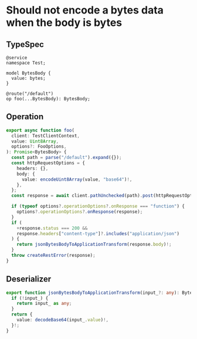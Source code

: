 # Should not encode a bytes data when the body is bytes

## TypeSpec

```tsp
@service
namespace Test;

model BytesBody {
  value: bytes;
}

@route("/default")
op foo(...BytesBody): BytesBody;
```

## Operation

```ts src/api/testClientOperations.ts function foo
export async function foo(
  client: TestClientContext,
  value: Uint8Array,
  options?: FooOptions,
): Promise<BytesBody> {
  const path = parse("/default").expand({});
  const httpRequestOptions = {
    headers: {},
    body: {
      value: encodeUint8Array(value, "base64")!,
    },
  };
  const response = await client.pathUnchecked(path).post(httpRequestOptions);

  if (typeof options?.operationOptions?.onResponse === "function") {
    options?.operationOptions?.onResponse(response);
  }
  if (
    +response.status === 200 &&
    response.headers["content-type"]?.includes("application/json")
  ) {
    return jsonBytesBodyToApplicationTransform(response.body)!;
  }
  throw createRestError(response);
}
```

## Deserializer

```ts src/models/serializers.ts function jsonBytesBodyToApplicationTransform
export function jsonBytesBodyToApplicationTransform(input_?: any): BytesBody {
  if (!input_) {
    return input_ as any;
  }
  return {
    value: decodeBase64(input_.value)!,
  }!;
}
```
